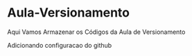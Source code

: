 # Aula-Versionamento
Aqui Vamos Armazenar os Códigos da Aula de Versionamento

Adicionando configuracao do github